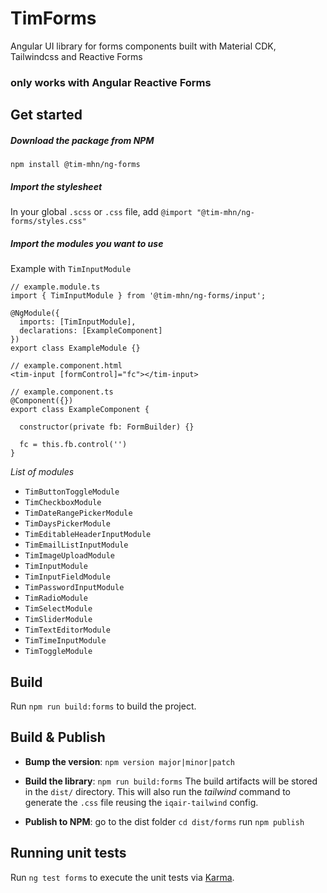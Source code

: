 # TimForms

Angular UI library for forms components built with Material CDK, Tailwindcss and Reactive Forms

### only works with Angular Reactive Forms

## Get started

##### Download the package from NPM

`npm install @tim-mhn/ng-forms`

##### Import the stylesheet

In your global `.scss` or `.css` file, add
`@import "@tim-mhn/ng-forms/styles.css"`

##### Import the modules you want to use

Example with `TimInputModule`

```
// example.module.ts
import { TimInputModule } from '@tim-mhn/ng-forms/input';

@NgModule({
  imports: [TimInputModule],
  declarations: [ExampleComponent]
})
export class ExampleModule {}

// example.component.html
<tim-input [formControl]="fc"></tim-input>

// example.component.ts
@Component({})
export class ExampleComponent {

  constructor(private fb: FormBuilder) {}

  fc = this.fb.control('')
}
```

_List of modules_

- `TimButtonToggleModule`
- `TimCheckboxModule`
- `TimDateRangePickerModule`
- `TimDaysPickerModule`
- `TimEditableHeaderInputModule`
- `TimEmailListInputModule`
- `TimImageUploadModule`
- `TimInputModule`
- `TimInputFieldModule`
- `TimPasswordInputModule`
- `TimRadioModule`
- `TimSelectModule`
- `TimSliderModule`
- `TimTextEditorModule`
- `TimTimeInputModule`
- `TimToggleModule`

## Build

Run `npm run build:forms` to build the project.

## Build & Publish

- **Bump the version**: `npm version major|minor|patch`
- **Build the library**: `npm run build:forms`
  The build artifacts will be stored in the `dist/` directory.
  This will also run the _tailwind_ command to generate the `.css` file reusing the `iqair-tailwind` config.

- **Publish to NPM**: go to the dist folder `cd dist/forms` run `npm publish`

## Running unit tests

Run `ng test forms` to execute the unit tests via [Karma](https://karma-runner.github.io).
